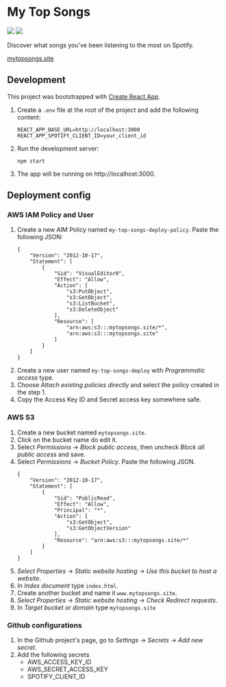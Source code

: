 # My Top Songs

![](https://github.com/rbika/my-top-songs/workflows/Prod%20Continuous%20Deployment/badge.svg) ![](https://github.com/rbika/my-top-songs/workflows/Staging%20Continuous%20Deployment/badge.svg)

Discover what songs you've been listening to the most on Spotify.

[mytopsongs.site](https://mytopsongs.site)

## Development

This project was bootstrapped with [Create React App](https://github.com/facebook/create-react-app).

1. Create a `.env` file at the root of the project and add the following content:
    ```
    REACT_APP_BASE_URL=http://localhost:3000
    REACT_APP_SPOTIFY_CLIENT_ID=your_client_id
    ```

2. Run the development server:
    ```
    npm start
    ```

3. The app will be running on http://localhost:3000.

## Deployment config

### AWS IAM Policy and User

1. Create a new AIM Policy named `my-top-songs-deploy-policy`. Paste the following JSON:
    ```
    {
        "Version": "2012-10-17",
        "Statement": [
            {
                "Sid": "VisualEditor0",
                "Effect": "Allow",
                "Action": [
                    "s3:PutObject",
                    "s3:GetObject",
                    "s3:ListBucket",
                    "s3:DeleteObject"
                ],
                "Resource": [
                    "arn:aws:s3:::mytopsongs.site/*",
                    "arn:aws:s3:::mytopsongs.site"
                ]
            }
        ]
    }
    ```
1. Create a new user named `my-top-songs-deploy` with *Programmatic access* type.
1. Choose *Attach existing policies directly* and select the policy created in the step 1.
1. Copy the Access Key ID and Secret access key somewhere safe.

### AWS S3

1. Create a new bucket named `mytopsongs.site`.
1. Click on the bucket name do edit it.
1. Select *Permissions* → *Block public access*, then uncheck *Block all public access* and save.
1. Select *Permissions* → *Bucket Policy*. Paste the following JSON.
    ```
    {
        "Version": "2012-10-17",
        "Statement": [
            {
                "Sid": "PublicRead",
                "Effect": "Allow",
                "Principal": "*",
                "Action": [
                    "s3:GetObject",
                    "s3:GetObjectVersion"
                ],
                "Resource": "arn:aws:s3:::mytopsongs.site/*"
            }
        ]
    }
    ```
1. *Select Properties* → *Static website hosting* → *Use this bucket to host a website*.
1. In *Index document* type `index.html`.
1. Create another bucket and name it `www.mytopsongs.site`.
1. *Select Properties* → *Static website hosting* → *Check Redirect requests*.
1. In *Target bucket or domain* type `mytopsongs.site`

### Github configurations

1. In the Github project's page, go to *Settings* → *Secrets* → *Add new secret*.
1. Add the following secrets
    - AWS_ACCESS_KEY_ID
    - AWS_SECRET_ACCESS_KEY
    - SPOTIFY_CLIENT_ID
